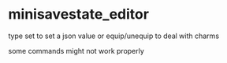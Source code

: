 # minisavestate_editor

type set to set a json value
or equip/unequip to deal with charms

some commands might not work properly
